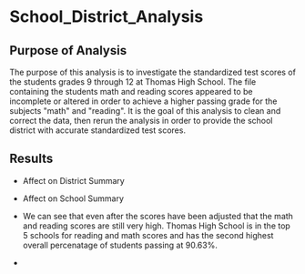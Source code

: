 # School_District_Analysis

## Purpose of Analysis
The purpose of this analysis is to investigate the standardized test scores of the students grades 9 through 12 at Thomas High School. The file containing the students math and reading scores appeared to be incomplete or altered in order to achieve a higher passing grade for the subjects "math" and "reading". It is the goal of this analysis to clean and correct the data, then rerun the analysis in order to provide the school district with accurate standardized test scores. 

## Results 
* Affect on District Summary

* Affect on School Summary

* We can see that even after the scores have been adjusted that the math and reading scores are still very high. Thomas High School is in the top 5 schools for reading and math scores and has the second highest overall percenatage of students passing at 90.63%. 
*
